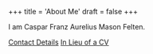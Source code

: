 +++
title = 'About Me'
draft = false
+++

I am Caspar Franz Aurelius Mason Felten.

[Contact Details](contact_details)
[In Lieu of a CV](harvard_application)
